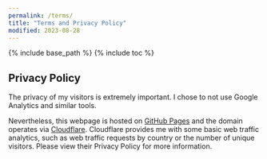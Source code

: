 ```yaml
---
permalink: /terms/
title: "Terms and Privacy Policy"
modified: 2023-08-28
---
```


{% include base_path %}
{% include toc %}

## Privacy Policy

The privacy of my visitors is extremely important. I chose to not use Google Analytics and similar tools.

Nevertheless, this webpage is hosted on [GitHub Pages](https://pages.github.com) and the domain operates via [Cloudflare](https://www.cloudflare.com). Cloudflare provides me with some basic web traffic analytics, such as web traffic requests by country or the number of unique visitors. Please view their Privacy Policy for more information.